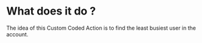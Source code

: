 # What does it do ? 

The idea of this  Custom Coded Action is to find the least busiest user in the account.